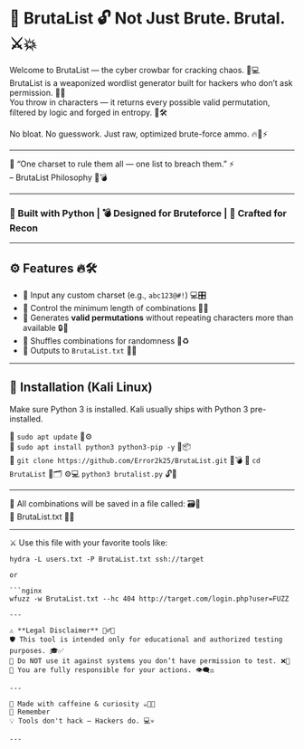 # 🧠 BrutaList 🔓 Not Just Brute. Brutal. ⚔️💥  
Welcome to BrutaList — the cyber crowbar for cracking chaos. 🦾💻  
BrutaList is a weaponized wordlist generator built for hackers who don’t ask permission. 🚫🔐  
You throw in characters — it returns every possible valid permutation, filtered by logic and forged in entropy. 🧬🛠️

No bloat. No guesswork. Just raw, optimized brute-force ammo. 🔥🔫⚡

---

🧿 “One charset to rule them all — one list to breach them.” ⚡  
– BrutaList Philosophy 🧠💣

---

### 🐍 Built with Python | 💣 Designed for Bruteforce | 🧪 Crafted for Recon

---

## ⚙️ Features 🔥🛠️

- 🔡 Input any custom charset (e.g., `abc123@#!`) 💻🎛️  
- 📏 Control the minimum length of combinations 📐🔢  
- 🔁 Generates **valid permutations** without repeating characters more than available 🔒🔄  
- 🎲 Shuffles combinations for randomness 🎰♻️  
- 📄 Outputs to `BrutaList.txt` 💾🧾

---

## 🧰 Installation (Kali Linux)

Make sure Python 3 is installed. Kali usually ships with Python 3 pre-installed.

🧰 `sudo apt update` 🔄⚙️  
🧰 `sudo apt install python3 python3-pip -y` 🐍📦  
🔽 `git clone https://github.com/Error2k25/BrutaList.git` 🧬💣
📂 `cd BrutaList` 🚪🗂️
⚙️💻 `python3 brutalist.py` 🔓🎯

---

💾 All combinations will be saved in a file called: 🗃️🧠  
📝 BrutaList.txt 📂📄

---

⚔️ Use this file with your favorite tools like:

```nginx
hydra -L users.txt -P BrutaList.txt ssh://target

or

```nginx
wfuzz -w BrutaList.txt --hc 404 http://target.com/login.php?user=FUZZ

---

⚠️ **Legal Disclaimer** 🕵️‍♂️🔐  
🛡️ This tool is intended only for educational and authorized testing purposes. 🎓✅  
🚫 Do NOT use it against systems you don’t have permission to test. ❌🛑  
🧷 You are fully responsible for your actions. 👁️‍🗨️⚖️

---

🧠 Made with caffeine & curiosity ☕👨‍💻  
🔑 Remember  
💡 Tools don't hack — Hackers do. 💻💀

---